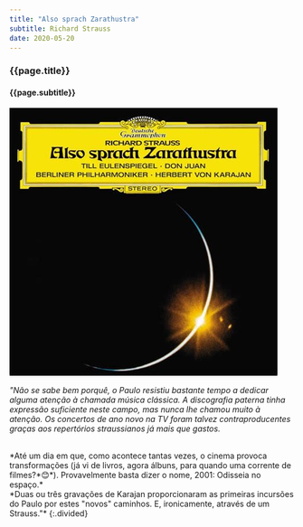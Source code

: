 ```yaml
---
title: "Also sprach Zarathustra"
subtitle: Richard Strauss
date: 2020-05-20
---
```


### {{page.title}} ###
#### {{page.subtitle}} ####
![zaratustra](assets/images/album-list/dsc_6.jpg)

*"Não se sabe bem porquê, o Paulo resistiu bastante tempo a dedicar alguma atenção à chamada música clássica. A discografia paterna tinha expressão suficiente neste campo, mas nunca lhe chamou muito à atenção. Os concertos de ano novo na TV foram talvez contraproducentes graças aos repertórios straussianos já mais que gastos.*

<br/>
*Até um dia em que, como acontece tantas vezes, o cinema provoca transformações (já vi de livros, agora álbuns, para quando uma corrente de filmes?*😊*). Provavelmente basta dizer o nome, 2001: Odisseia no espaço.*

<br/>
*Duas ou três gravações de Karajan proporcionaram as primeiras incursões do Paulo por estes "novos" caminhos. E, ironicamente, através de um Strauss."*
{:.divided}
